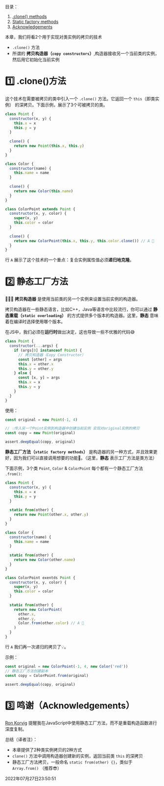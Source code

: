 目录：

1. [.clone() methods](#1)
2. [Static factory methods](#2)
3. [Acknowledgements](#3)

本章，我们将看2个用于实现对类实例的拷贝的技术

- `.clone()` 方法
- 所谓的 **拷贝构造器（`copy constructors`）**,构造器接收另一个当前类的实例，然后用它初始化当前实例



<p id="1"></p>



# 1️⃣ .clone()方法

这个技术在需要被拷贝的类中引入一个 `.clone()` 方法。它返回一个 `this`（即类实例） 的深拷贝。下面示例，展示了3个可被拷贝的类。

```js {7-9,17-19,28-30}
class Point {
  constructor(x, y) {
    this.x = x
    this.y = y
  }
  
  clone() {
    return new Point(this.x, this.y)
  }
}

class Color {
  constructor(name) {
    this.name = name
  }
  
  clone() {
    return new Color(this.name)
  }
}

class ColorPoint extends Point {
  constructor(x, y, color) {
    super(x, y)
    this.color = color
  }
  
  clone() {
    return new ColorPoint(this.x, this.y, this.color.clone()) // A 🚨
  }
}
```

行 `A` 展示了这个技术的一个重点：复合实例属性值必须**递归地克隆**。



<p id="2"></p>



# 2️⃣ 静态工厂方法

👩🏻‍🏫 **拷贝构造器** 是使用当前类的另一个实例来设置当前实例的构造器。

拷贝构造器在一些静态语言，比如C++，Java等语言中比较流行，你可以通过 **静态重载（`static overloading`）** 的方式提供多个版本的构造器。这里，**静态** 意味着在编译时选择使用哪个版本。

在JS中，我们必须在**运行时**做出决定，这也导致一些不优雅的代码😅

```js {3-5}
class Point {
  constructor(...args) {
    if (args[0] instanceof Point) {
      // 拷贝构造器（Copy Constructor）
      const [other] = args
      this.x = other.x
      this.y = other.y
    } else {
      const [x, y] = args
      this.x = x
      this.y = y
    }
  }
}
```

使用：

```js {3}
const original = new Point(-1, 4)

// 💡传入另一个Point实例到构造器中创建当前实例 实现对original实例的拷贝
const copy = new Point(original)

assert.deepEqual(copy, original)
```

**静态工厂方法（`static factory methods`）** 是构造器的另一种方式，并且效果更好，因为我们可以直接调用想要的功能🤩。（这里，**静态** 表示工厂方法是类方法）

下面示例，3个类 `Point`, `Color` & `ColorPoint` 每个都有一个静态工厂方法 `.from()`:

```js {7-9,17-19,28-34}
class Point {
  constructor(x, y) {
    this.x = x
    this.y = y
  }
  
  static from(other) {
    return new Point(other.x, other.y)
  }
}

class Color {
  constructor(name) {
    this.name = name
  }
  
  static from(other) {
    return new Color(other.name)
  }
}

class ColorPoint exentds Point {
  constructor(x, y, color) {
    super(x, y)
    this.color = color
  }
  
  static from(other) {
    return new ColorPoint(
      other.x,
      other.y,
      Color.from(other.color) // A 🚨
    )
  }
}
```

行 `A` 我们再一次递归的拷贝了💡。

示例：

```js {2-3}
const original = new ColorPoint(-1, 4, new Color('red'))
// 静态工厂方法创建副本
const copy = ColorPoint.from(original)

assert.deepEqual(copy, original)
```



<p id="3"></p>



# 3️⃣ 鸣谢（Acknowledgements）

[Ron Korvig](https://github.com/ronkorving) 提醒我在JavaScript中使用静态工厂方法，而不是重载构造函数进行深度复制。





总结（译者注）：

- 本章提供了2种类实例拷贝的2种方式
- `clone()` 方法中调用构造器创建新的实例，返回当前类 `this` 的深拷贝
- 静态工厂方法拷贝，一般命名 `static from(other) {}`，类似于 `Array.from()` （推荐😎） 

2022年07月27日23:50:51

